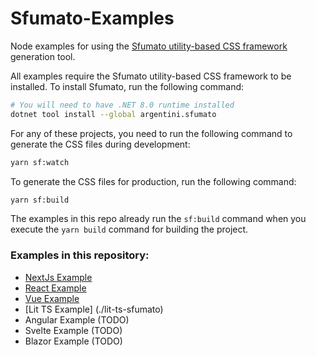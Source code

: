 # Sfumato-Examples

Node examples for using the [Sfumato utility-based CSS framework](https://github.com/argentini/Argentini.Sfumato) generation tool.

All examples require the Sfumato utility-based CSS framework to be installed. To install Sfumato, run the following command:

```bash
# You will need to have .NET 8.0 runtime installed
dotnet tool install --global argentini.sfumato
```

For any of these projects, you need to run the following command to generate the CSS files during development:

```bash
yarn sf:watch
```

To generate the CSS files for production, run the following command:

```bash
yarn sf:build
```

The examples in this repo already run the `sf:build` command when you execute the `yarn build` command for building the project.

### Examples in this repository:

- [NextJs Example](./nextjs-sfumato)
- [React Example](./react-sfumato)
- [Vue Example](./vue-sfumato)
- [Lit TS Example] (./lit-ts-sfumato)
- Angular Example (TODO)
- Svelte Example (TODO)
- Blazor Example (TODO)